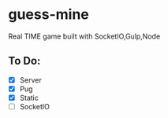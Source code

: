 # guess-mine
Real TIME game built with SocketIO,Gulp,Node



## To Do:

- [x] Server
- [x] Pug
- [x] Static
- [ ] SocketIO
